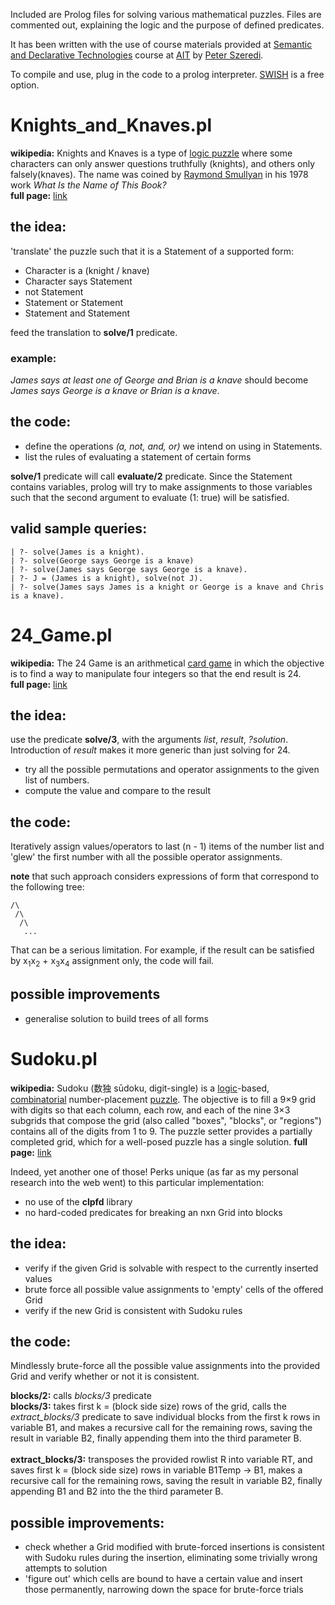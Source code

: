 Included are Prolog files for solving various mathematical puzzles. Files are commented out, explaining the logic and the purpose of defined predicates. <br/>

It has been written with the use of course materials provided at [Semantic and Declarative Technologies](http://cs.bme.hu/~szeredi/ait/) course at [AIT](https://www.ait-budapest.com/) by [Peter Szeredi](http://cs.bme.hu/~szeredi/). <br/>


To compile and use, plug in the code to a prolog interpreter. [SWISH](http://swish.swi-prolog.org/) is a free option.

# Knights_and_Knaves.pl

**wikipedia:** Knights and Knaves is a type of [logic puzzle](https://en.wikipedia.org/wiki/Logic_puzzle) where some characters can only answer questions truthfully (knights), and others only falsely(knaves). The name was coined by [Raymond Smullyan](https://en.wikipedia.org/wiki/Raymond_Smullyan) in his 1978 work *What Is the Name of This Book?* <br/>
**full page:** [link](https://en.wikipedia.org/wiki/Knights_and_Knaves)

## the idea:

'translate' the puzzle such that it is a Statement of a supported form:

* Character is a (knight / knave)
* Character says Statement
* not Statement
* Statement or Statement
* Statement and Statement

feed the translation to **solve/1** predicate.

### example:

*James says at least one of George and Brian is a knave* should become *James says George is a knave or Brian is a knave*.

## the code:

* define the operations *(a, not, and, or)* we intend on using in Statements.
* list the rules of evaluating a statement of certain forms

**solve/1** predicate will call **evaluate/2** predicate. Since the Statement contains variables, prolog will try to make assignments to those variables such that the second argument to evaluate (1: true) will be satisfied.

## valid sample queries:

	| ?- solve(James is a knight).
	| ?- solve(George says George is a knave)
	| ?- solve(James says George says George is a knave).
	| ?- J = (James is a knight), solve(not J).
	| ?- solve(James says James is a knight or George is a knave and Chris is a knave).

# 24_Game.pl

**wikipedia:** The 24 Game is an arithmetical [card game](https://en.wikipedia.org/wiki/Card_game) in which the objective is to find a way to manipulate four integers so that the end result is 24. <br/>
**full page:** [link](https://en.wikipedia.org/wiki/24_Game)

## the idea:

use the predicate **solve/3**, with the arguments *list*, *result*, *?solution*. Introduction of *result* makes it more generic than just solving for 24.<br/>

* try all the possible permutations and operator assignments to the given list of numbers.
* compute the value and compare to the result

## the code:

Iteratively assign values/operators to last (n - 1) items of the number list and 'glew' the first number with all the possible operator assignments.<br/>

**note** that such approach considers expressions of form that correspond to the following tree:<br/>

	/\
	 /\
	  /\
	   ...

That can be a serious limitation. For example, if the result can be satisfied by x<sub>1</sub>x<sub>2</sub> + x<sub>3</sub>x<sub>4</sub> assignment only, the code will fail.

## possible improvements

* generalise solution to build trees of all forms

# Sudoku.pl

**wikipedia:** Sudoku (数独 sūdoku, digit-single) is a [logic](https://en.wikipedia.org/wiki/Logic)-based, [combinatorial](https://en.wikipedia.org/wiki/Combinatorics) number-placement [puzzle](https://en.wikipedia.org/wiki/Puzzle). The objective is to fill a 9×9 grid with digits so that each column, each row, and each of the nine 3×3 subgrids that compose the grid (also called "boxes", "blocks", or "regions") contains all of the digits from 1 to 9. The puzzle setter provides a partially completed grid, which for a well-posed puzzle has a single solution. 
**full page:** [link](https://en.wikipedia.org/wiki/Sudoku)

Indeed, yet another one of those! Perks unique (as far as my personal research into the web went) to this particular implementation:

* no use of the **clpfd** library
* no hard-coded predicates for breaking an nxn Grid into blocks

## the idea:

* verify if the given Grid is solvable with respect to the currently inserted values
* brute force all possible value assignments to 'empty' cells of the offered Grid
* verify if the new Grid is consistent with Sudoku rules

## the code:

Mindlessly brute-force all the possible value assignments into the provided Grid and verify whether or not it is consistent. <br/>

**blocks/2:** calls *blocks/3* predicate<br/>
**blocks/3:** takes first k = (block side size) rows of the grid, calls the *extract_blocks/3* predicate to save individual blocks from the first k rows in variable B1, and makes a recursive call for the remaining rows, saving the result in variable B2, finally appending them into the third parameter B.<br/>
<br/>
**extract_blocks/3:** transposes the provided rowlist R into variable RT, and saves first k = (block side size) rows in variable B1Temp -> B1, makes a recursive call for the remaining rows, saving the result in variable B2, finally appending B1 and B2 into the the third parameter B.

## possible improvements:

* check whether a Grid modified with brute-forced insertions is consistent with Sudoku rules during the insertion, eliminating some trivially wrong attempts to solution
* 'figure out' which cells are bound to have a certain value and insert those permanently, narrowing down the space for brute-force trials
